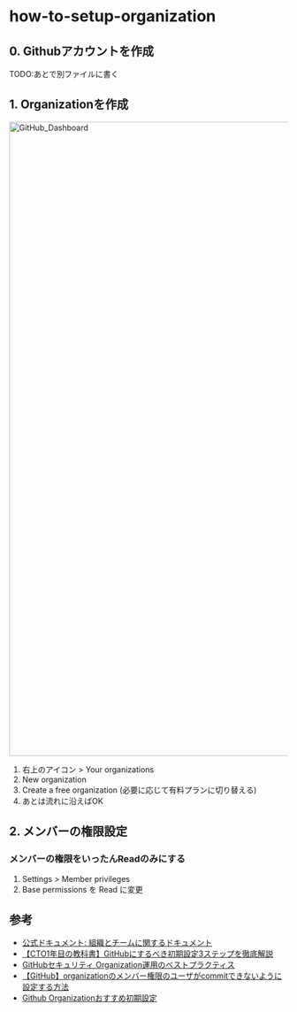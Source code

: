 # how-to-setup-organization


## 0. Githubアカウントを作成

TODO:あとで別ファイルに書く


## 1. Organizationを作成
<img width="1147" alt="GitHub_Dashboard" src="https://github.com/user-attachments/assets/5af0e658-7c91-4f5e-bdfe-a87ba9865e95" />

1. 右上のアイコン > Your organizations
2. New organization
3. Create a free organization (必要に応じて有料プランに切り替える)
4. あとは流れに沿えばOK


## 2. メンバーの権限設定

### メンバーの権限をいったんReadのみにする

1. Settings > Member privileges
2. Base permissions を Read に変更

### 


## 参考

- [公式ドキュメント: 組織とチームに関するドキュメント](https://docs.github.com/ja/organizations)
- [【CTO1年目の教科書】GitHubにするべき初期設定3ステップを徹底解説](https://zenn.dev/enterrocken/articles/f6aa0577634f8d)
- [GitHubセキュリティ Organization運用のベストプラクティス](https://zenn.dev/tmknom/books/github-organization-security/viewer/repositories)
- [【GitHub】organizationのメンバー権限のユーザがcommitできないように設定する方法](https://qiita.com/enumura1/items/0ba22f541660c7e29372)
- [Github Organizationおすすめ初期設定](https://tech.cm-group.co.jp/posts/github-organization)
